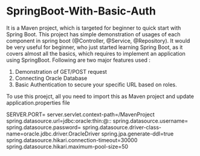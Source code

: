 # SpringBoot-With-Basic-Auth
It is a Maven project, which is targeted for beginner to quick start with Spring Boot. This project has simple demonstration of usages of each component in spring boot (@Controller, @Service, @Repository). It would be very useful for beginner, who just started learning Spring Boot, as it covers almost all the basics, which requires to implement an application using SpringBoot. Following are two major features used :

1. Demonstration of GET/POST request
2. Connecting Oracle Database
3. Basic Authentication to secure your specific URL based on roles.

To use this proejct, all you need to import this as Maven project and update application.properties file

SERVER.PORT=<update port numer>
server.servlet.context-path=/MavenProject
spring.datasource.url=jdbc:oracle:thin:@<update database server>:<port>:<sid>
spring.datasource.username=<db username>
spring.datasource.password=<db user password>
spring.datasource.driver-class-name=oracle.jdbc.driver.OracleDriver
spring.jpa.generate-ddl=true
spring.datasource.hikari.connection-timeout=30000
spring.datasource.hikari.maximum-pool-size=50
